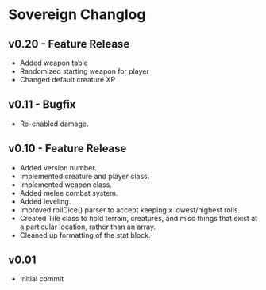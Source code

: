 # Sovereign Changlog

## v0.20 - Feature Release
* Added weapon table
* Randomized starting weapon for player
* Changed default creature XP

## v0.11 - Bugfix
* Re-enabled damage.

## v0.10 - Feature Release
* Added version number.
* Implemented creature and player class.
* Implemented weapon class.
* Added melee combat system.
* Added leveling.
* Improved rollDice() parser to accept keeping x lowest/highest rolls.
* Created Tile class to hold terrain, creatures, and misc things that exist at a particular location, rather than an array.
* Cleaned up formatting of the stat block.

## v0.01
* Initial commit